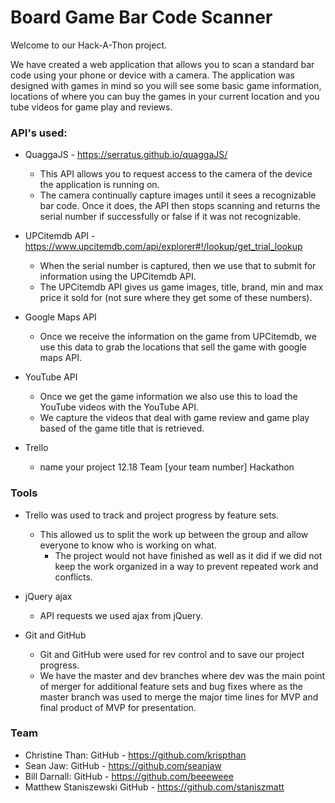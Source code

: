 # Board Game Bar Code Scanner

Welcome to our Hack-A-Thon project. 

We have created a web application that allows you to scan a standard bar code using your phone or device with a camera. 
The application was designed with games in mind so you will see some basic game information, locations of where you can buy the games in your current location and you tube videos for game play and reviews. 


### API's used: 
- QuaggaJS - https://serratus.github.io/quaggaJS/
  - This API allows you to request access to the camera of the device the application is running on. 
  - The camera continually capture images until it sees a recognizable bar code. Once it does, the API then stops scanning and returns the serial number if successfully or false if it was not recognizable. 

- UPCitemdb API - https://www.upcitemdb.com/api/explorer#!/lookup/get_trial_lookup
  - When the serial number is captured, then we use that to submit for information using the UPCitemdb API. 
  - The UPCitemdb API gives us game images, title, brand, min and max price it sold for (not sure where they get some of these numbers).

- Google Maps API 
  - Once we receive the information on the game from UPCitemdb, we use this data to grab the locations that sell the game with google maps API. 

- YouTube API 
  - Once we get the game information we also use this to load the YouTube videos with the YouTube API. 
  - We capture the videos that deal with game review and game play based of the game title that is retrieved. 
  
- Trello 
  - name your project 12.18 Team [your team number] Hackathon

### Tools 
  - Trello was used to track and project progress by feature sets. 
    - This allowed us to split the work up between the group and allow everyone to know who is working on what. 
      - The project would not have finished as well as it did if we did not keep the work organized in a way to prevent repeated work and conflicts. 

  - jQuery ajax
    - API requests we used ajax from jQuery. 

  - Git and GitHub
    - Git and GitHub were used for rev control and to save our project progress. 
    - We have the master and dev branches where dev was the main point of merger for additional feature sets and bug fixes where as the master branch was used to merge the major time lines for MVP and final product of MVP for presentation. 

### Team 
  - Christine Than:       GitHub - https://github.com/krispthan
  - Sean Jaw:             GitHub - https://github.com/seanjaw
  - Bill Darnall:         GitHub - https://github.com/beeeweee
  - Matthew Staniszewski  GitHub - https://github.com/staniszmatt

